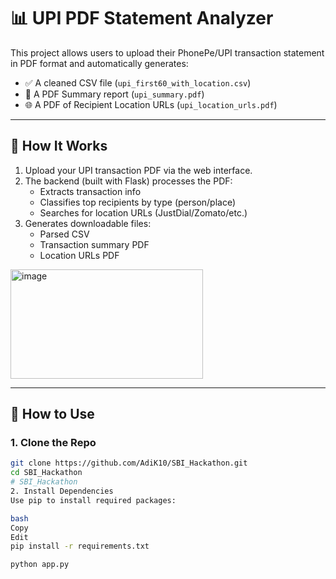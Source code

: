 # 📊 UPI PDF Statement Analyzer

This project allows users to upload their PhonePe/UPI transaction statement in PDF format and automatically generates:

- ✅ A cleaned CSV file (`upi_first60_with_location.csv`)
- 🧾 A PDF Summary report (`upi_summary.pdf`)
- 🌐 A PDF of Recipient Location URLs (`upi_location_urls.pdf`)

---

## 🔧 How It Works

1. Upload your UPI transaction PDF via the web interface.
2. The backend (built with Flask) processes the PDF:
   - Extracts transaction info
   - Classifies top recipients by type (person/place)
   - Searches for location URLs (JustDial/Zomato/etc.)
3. Generates downloadable files:
   - Parsed CSV
   - Transaction summary PDF
   - Location URLs PDF
     
<img width="308" height="175" alt="image" src="https://github.com/user-attachments/assets/84607998-e01a-4078-8ee3-8d4473fd61bd" />


---

## 🚀 How to Use

### 1. Clone the Repo

```bash
git clone https://github.com/AdiK10/SBI_Hackathon.git
cd SBI_Hackathon
# SBI_Hackathon
2. Install Dependencies
Use pip to install required packages:

bash
Copy
Edit
pip install -r requirements.txt

python app.py
